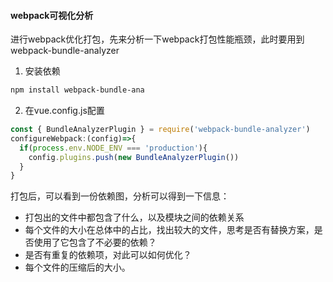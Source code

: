 #### webpack可视化分析

进行webpack优化打包，先来分析一下webpack打包性能瓶颈，此时要用到webpack-bundle-analyzer
1. 安装依赖
```html
npm install webpack-bundle-ana
```

2. 在vue.config.js配置
```javascript
const { BundleAnalyzerPlugin } = require('webpack-bundle-analyzer')
configureWebpack:(config)=>{
  if(process.env.NODE_ENV === 'production'){
    config.plugins.push(new BundleAnalyzerPlugin())
  }
}
```

打包后，可以看到一份依赖图，分析可以得到一下信息：
- 打包出的文件中都包含了什么，以及模块之间的依赖关系
- 每个文件的大小在总体中的占比，找出较大的文件，思考是否有替换方案，是否使用了它包含了不必要的依赖？
- 是否有重复的依赖项，对此可以如何优化？
- 每个文件的压缩后的大小。
